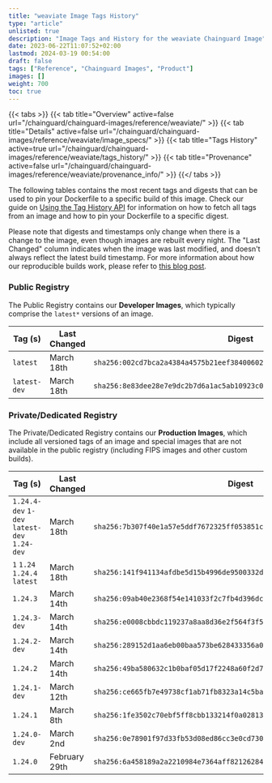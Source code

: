 ```yaml
---
title: "weaviate Image Tags History"
type: "article"
unlisted: true
description: "Image Tags and History for the weaviate Chainguard Image"
date: 2023-06-22T11:07:52+02:00
lastmod: 2024-03-19 00:54:00
draft: false
tags: ["Reference", "Chainguard Images", "Product"]
images: []
weight: 700
toc: true
---
```


{{< tabs >}}
{{< tab title="Overview" active=false url="/chainguard/chainguard-images/reference/weaviate/" >}}
{{< tab title="Details" active=false url="/chainguard/chainguard-images/reference/weaviate/image_specs/" >}}
{{< tab title="Tags History" active=true url="/chainguard/chainguard-images/reference/weaviate/tags_history/" >}}
{{< tab title="Provenance" active=false url="/chainguard/chainguard-images/reference/weaviate/provenance_info/" >}}
{{</ tabs >}}

The following tables contains the most recent tags and digests that can be used to pin your Dockerfile to a specific build of this image. Check our guide on [Using the Tag History API](/chainguard/chainguard-images/using-the-tag-history-api/) for information on how to fetch all tags from an image and how to pin your Dockerfile to a specific digest.

Please note that digests and timestamps only change when there is a change to the image, even though images are rebuilt every night. The "Last Changed" column indicates when the image was last modified, and doesn't always reflect the latest build timestamp. For more information about how our reproducible builds work, please refer to [this blog post](https://www.chainguard.dev/unchained/reproducing-chainguards-reproducible-image-builds).

### Public Registry
The Public Registry contains our **Developer Images**, which typically comprise the `latest*` versions of an image.

| Tag (s)       | Last Changed | Digest                                                                    |
|---------------|--------------|---------------------------------------------------------------------------|
|  `latest`     | March 18th   | `sha256:002cd7bca2a4384a4575b21eef38400602668134a9c9fec0db739f243c32c44a` |
|  `latest-dev` | March 18th   | `sha256:8e83dee28e7e9dc2b7d6a1ac5ab10923c086f4f691f8430d1321f8a26e536f8a` |


### Private/Dedicated Registry
The Private/Dedicated Registry contains our **Production Images**, which include all versioned tags of an image and special images that are not available in the public registry (including FIPS images and other custom builds).

| Tag (s)                                       | Last Changed  | Digest                                                                    |
|-----------------------------------------------|---------------|---------------------------------------------------------------------------|
|  `1.24.4-dev` `1-dev` `latest-dev` `1.24-dev` | March 18th    | `sha256:7b307f40e1a57e5ddf7672325ff053851c4efb3acc4c4ceb5eb71e425d87c84e` |
|  `1` `1.24` `1.24.4` `latest`                 | March 18th    | `sha256:141f941134afdbe5d15b4996de9500332d5b8ed594ac5539b028b480cd43b9c3` |
|  `1.24.3`                                     | March 14th    | `sha256:09ab40e2368f54e141033f2c7fb4d396dc1274098b504c5c2ab702330fe3f27f` |
|  `1.24.3-dev`                                 | March 14th    | `sha256:e0008cbbdc119237a8aa8d36e2f564f3f54c50a87b346043c704f5a57287d874` |
|  `1.24.2-dev`                                 | March 14th    | `sha256:289152d1aa6eb00baa573be628433356a09e4881e540192ad852ade6db48127c` |
|  `1.24.2`                                     | March 14th    | `sha256:49ba580632c1b0baf05d17f2248a60f2d78435fbbb27341f16576eaa7ecef1f6` |
|  `1.24.1-dev`                                 | March 12th    | `sha256:ce665fb7e49738cf1ab71fb8323a14c5baaddd9240f4349a08b4379004a05014` |
|  `1.24.1`                                     | March 8th     | `sha256:1fe3502c70ebf5ff8cbb133214f0a02813cc56c83d9c88ba82524516a141f0d4` |
|  `1.24.0-dev`                                 | March 2nd     | `sha256:0e78901f97d33fb53d08ed86cc3e0cd730253c4507a32d8977fda5c7a7c03434` |
|  `1.24.0`                                     | February 29th | `sha256:6a458189a2a2210984e7364aff82126284810ed6ef30bc924e72d0a349fda787` |

